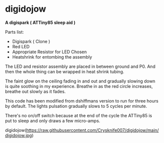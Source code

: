# digidojow
**A digispark ( ATTiny85 sleep aid )**  

Parts list:  
* Digispark ( Clone ) 
* Red LED  
* Appropriate Resistor for LED Chosen
* Heatshrink for entombing the assembly

The LED and resistor assembly are placed in between ground and P0. And then the whole thing can be wrapped in heat shrink tubing.

The faint glow on the ceiling fading in and out and gradually slowing down is quite soothing in my experience. Breathe in as the red circle increases, breathe out slowly as it fades.

This code has been modified from dshiffmans version to run for three hours by default. The lights pulsation gradually slows to 5 cycles per minute.

There's no on/off switch because at the end of the cycle the ATTiny85 is put to sleep and only draws a few micro-amps. 

digidojow(https://raw.githubusercontent.com/Crysknife007/digidojow/main/digidojow.jpg)
